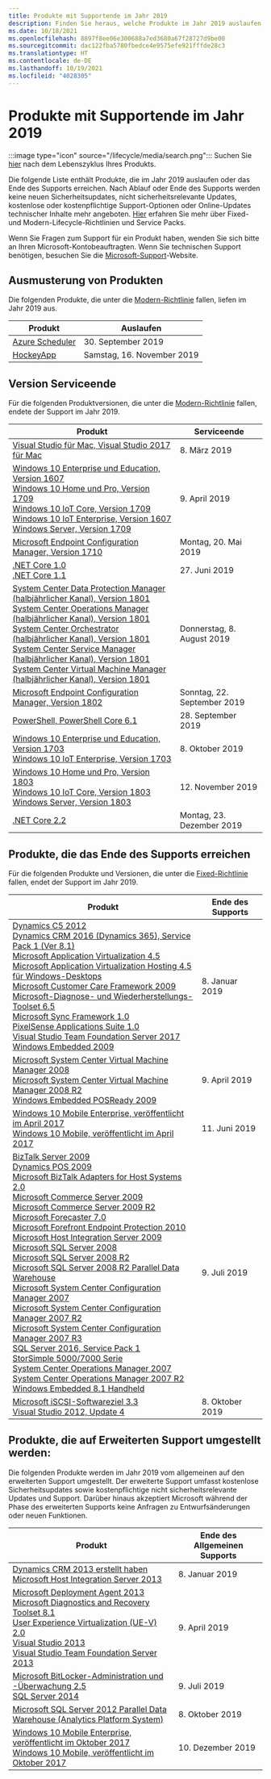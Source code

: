 ```yaml
---
title: Produkte mit Supportende im Jahr 2019
description: Finden Sie heraus, welche Produkte im Jahr 2019 auslaufen, das Ende des Supports erreichen oder vom allgemeinen Support auf den erweiterten Support umgestellt werden.
ms.date: 10/18/2021
ms.openlocfilehash: 8897f8ee06e300688a7ed3680a67f28727d9be00
ms.sourcegitcommit: dac122fba5780fbedce4e9575efe921fffde28c3
ms.translationtype: HT
ms.contentlocale: de-DE
ms.lasthandoff: 10/19/2021
ms.locfileid: "4028305"
---
```

# <a name="products-ending-support-in-2019"></a>Produkte mit Supportende im Jahr 2019

:::image type="icon" source="/lifecycle/media/search.png":::
Suchen Sie [hier](/lifecycle/products/) nach dem Lebenszyklus Ihres Produkts.

Die folgende Liste enthält Produkte, die im Jahr 2019 auslaufen oder das Ende des Supports erreichen. Nach Ablauf oder Ende des Supports werden keine neuen Sicherheitsupdates, nicht sicherheitsrelevante Updates, kostenlose oder kostenpflichtige Support-Optionen oder Online-Updates technischer Inhalte mehr angeboten. [Hier](/lifecycle/overview/product-end-of-support-overview) erfahren Sie mehr über Fixed- und Modern-Lifecycle-Richtlinien und Service Packs.

Wenn Sie Fragen zum Support für ein Produkt haben, wenden Sie sich bitte an Ihren Microsoft-Kontobeauftragten. Wenn Sie technischen Support benötigen, besuchen Sie die [Microsoft-Support](https://support.microsoft.com/contactus/?ws=support)-Website.

## <a name="product-retirements"></a>Ausmusterung von Produkten

Die folgenden Produkte, die unter die [Modern-Richtlinie](/lifecycle/policies/modern) fallen, liefen im Jahr 2019 aus.

| Produkt | Auslaufen |
| --- | --- |
| [Azure Scheduler](/lifecycle/products/azure-scheduler?branch=live)<br> | 30. September 2019 |
| [HockeyApp](/lifecycle/products/hockeyapp?branch=live)<br> | Samstag, 16. November 2019 |


## <a name="release-end-of-servicing"></a>Version Serviceende

Für die folgenden Produktversionen, die unter die [Modern-Richtlinie](/lifecycle/policies/modern) fallen, endete der Support im Jahr 2019.

| Produkt | Serviceende |
| --- | --- |
| [Visual Studio für Mac, Visual Studio 2017 für Mac](/lifecycle/products/visual-studio-for-mac?branch=live)<br> | 8. März 2019 |
| [Windows 10 Enterprise und Education, Version 1607](/lifecycle/products/windows-10-enterprise-and-education?branch=live)<br>[Windows 10 Home und Pro, Version 1709](/lifecycle/products/windows-10-home-and-pro?branch=live)<br>[Windows 10 IoT Core, Version 1709](/lifecycle/products/windows-10-iot-core?branch=live)<br>[Windows 10 IoT Enterprise, Version 1607](/lifecycle/products/windows-10-iot-enterprise?branch=live)<br>[Windows Server, Version 1709](/lifecycle/products/windows-server?branch=live)<br> | 9. April 2019 |
| [Microsoft Endpoint Configuration Manager, Version 1710](/lifecycle/products/microsoft-endpoint-configuration-manager?branch=live)<br> | Montag, 20. Mai 2019 |
| [.NET Core 1.0](/lifecycle/products/microsoft-net-and-net-core?branch=live)<br>[.NET Core 1.1](/lifecycle/products/microsoft-net-and-net-core?branch=live)<br> | 27. Juni 2019 |
| [System Center Data Protection Manager (halbjährlicher Kanal), Version 1801](/lifecycle/products/system-center-data-protection-manager-semi-annual-channel?branch=live)<br>[System Center Operations Manager (halbjährlicher Kanal), Version 1801](/lifecycle/products/system-center-operations-manager-semi-annual-channel?branch=live)<br>[System Center Orchestrator (halbjährlicher Kanal), Version 1801](/lifecycle/products/system-center-orchestrator-semi-annual-channel?branch=live)<br>[System Center Service Manager (halbjährlicher Kanal), Version 1801](/lifecycle/products/system-center-service-manager-semi-annual-channel?branch=live)<br>[System Center Virtual Machine Manager (halbjährlicher Kanal), Version 1801](/lifecycle/products/system-center-virtual-machine-manager-semi-annual-channel?branch=live)<br> | Donnerstag, 8. August 2019 |
| [Microsoft Endpoint Configuration Manager, Version 1802](/lifecycle/products/microsoft-endpoint-configuration-manager?branch=live)<br> | Sonntag, 22. September 2019 |
| [PowerShell, PowerShell Core 6.1](/lifecycle/products/powershell?branch=live)<br> | 28. September 2019 |
| [Windows 10 Enterprise und Education, Version 1703](/lifecycle/products/windows-10-enterprise-and-education?branch=live)<br>[Windows 10 IoT Enterprise, Version 1703](/lifecycle/products/windows-10-iot-enterprise?branch=live)<br> | 8. Oktober 2019 |
| [Windows 10 Home und Pro, Version 1803](/lifecycle/products/windows-10-home-and-pro?branch=live)<br>[Windows 10 IoT Core, Version 1803](/lifecycle/products/windows-10-iot-core?branch=live)<br>[Windows Server, Version 1803](/lifecycle/products/windows-server?branch=live)<br> | 12. November 2019 |
| [.NET Core 2.2](/lifecycle/products/microsoft-net-and-net-core?branch=live)<br> | Montag, 23. Dezember 2019 |


## <a name="products-reaching-end-of-support"></a>Produkte, die das Ende des Supports erreichen

Für die folgenden Produkte und Versionen, die unter die [Fixed-Richtlinie](/lifecycle/policies/fixed) fallen, endet der Support im Jahr 2019.

| Produkt | Ende des Supports |
| --- | --- |
| [Dynamics C5 2012](/lifecycle/products/dynamics-c5-2012?branch=live)<br>[Dynamics CRM 2016 (Dynamics 365), Service Pack 1 (Ver 8.1)](/lifecycle/products/dynamics-crm-2016-dynamics-365?branch=live)<br>[Microsoft Application Virtualization 4.5](/lifecycle/products/microsoft-application-virtualization-45?branch=live)<br>[Microsoft Application Virtualization Hosting 4.5 für Windows-Desktops](/lifecycle/products/microsoft-application-virtualization-hosting-45?branch=live)<br>[Microsoft Customer Care Framework 2009](/lifecycle/products/microsoft-customer-care-framework-2009?branch=live)<br>[Microsoft-Diagnose- und Wiederherstellungs-Toolset 6.5](/lifecycle/products/microsoft-diagnostics-and-recovery-toolset-65?branch=live)<br>[Microsoft Sync Framework 1.0](/lifecycle/products/microsoft-sync-framework-10?branch=live)<br>[PixelSense Applications Suite 1.0](/lifecycle/products/pixelsense-applications-suite-10?branch=live)<br>[Visual Studio Team Foundation Server 2017](/lifecycle/products/visual-studio-team-foundation-server-2017?branch=live)<br>[Windows Embedded 2009](/lifecycle/products/windows-embedded-2009?branch=live)<br> | 8. Januar 2019 |
| [Microsoft System Center Virtual Machine Manager 2008](/lifecycle/products/microsoft-system-center-virtual-machine-manager-2008?branch=live)<br>[Microsoft System Center Virtual Machine Manager 2008 R2](/lifecycle/products/microsoft-system-center-virtual-machine-manager-2008-r2?branch=live)<br>[Windows Embedded POSReady 2009](/lifecycle/products/windows-embedded-posready-2009?branch=live)<br> | 9. April 2019 |
| [Windows 10 Mobile Enterprise, veröffentlicht im April 2017](/lifecycle/products/windows-10-mobile-enterprise-released-in-april-2017?branch=live)<br>[Windows 10 Mobile, veröffentlicht im April 2017](/lifecycle/products/windows-10-mobile-released-in-april-2017?branch=live)<br> | 11. Juni 2019 |
| [BizTalk Server 2009](/lifecycle/products/biztalk-server-2009?branch=live)<br>[Dynamics POS 2009](/lifecycle/products/dynamics-pos-2009?branch=live)<br>[Microsoft BizTalk Adapters for Host Systems 2.0](/lifecycle/products/microsoft-biztalk-adapters-for-host-systems-20?branch=live)<br>[Microsoft Commerce Server 2009](/lifecycle/products/microsoft-commerce-server-2009?branch=live)<br>[Microsoft Commerce Server 2009 R2](/lifecycle/products/microsoft-commerce-server-2009-r2?branch=live)<br>[Microsoft Forecaster 7.0](/lifecycle/products/microsoft-forecaster-70?branch=live)<br>[Microsoft Forefront Endpoint Protection 2010](/lifecycle/products/microsoft-forefront-endpoint-protection-2010?branch=live)<br>[Microsoft Host Integration Server 2009](/lifecycle/products/microsoft-host-integration-server-2009?branch=live)<br>[Microsoft SQL Server 2008](/lifecycle/products/microsoft-sql-server-2008?branch=live)<br>[Microsoft SQL Server 2008 R2](/lifecycle/products/microsoft-sql-server-2008-r2?branch=live)<br>[Microsoft SQL Server 2008 R2 Parallel Data Warehouse](/lifecycle/products/microsoft-sql-server-2008-r2-parallel-data-warehouse?branch=live)<br>[Microsoft System Center Configuration Manager 2007](/lifecycle/products/microsoft-system-center-configuration-manager-2007?branch=live)<br>[Microsoft System Center Configuration Manager 2007 R2](/lifecycle/products/microsoft-system-center-configuration-manager-2007-r2?branch=live)<br>[Microsoft System Center Configuration Manager 2007 R3](/lifecycle/products/microsoft-system-center-configuration-manager-2007-r3?branch=live)<br>[SQL Server 2016, Service Pack 1](/lifecycle/products/sql-server-2016?branch=live)<br>[StorSimple 5000/7000 Serie](/lifecycle/products/storsimple-50007000-series?branch=live)<br>[System Center Operations Manager 2007](/lifecycle/products/system-center-operations-manager-2007?branch=live)<br>[System Center Operations Manager 2007 R2](/lifecycle/products/system-center-operations-manager-2007-r2?branch=live)<br>[Windows Embedded 8.1 Handheld](/lifecycle/products/windows-embedded-81-handheld?branch=live)<br> | 9. Juli 2019 |
| [Microsoft iSCSI-Softwareziel 3.3](/lifecycle/products/microsoft-iscsi-software-target-33?branch=live)<br>[Visual Studio 2012, Update 4](/lifecycle/products/visual-studio-2012?branch=live)<br> | 8. Oktober 2019 |


## <a name="products-moving-to-extended-support"></a>Produkte, die auf Erweiterten Support umgestellt werden:

Die folgenden Produkte werden im Jahr 2019 vom allgemeinen auf den erweiterten Support umgestellt. Der erweiterte Support umfasst kostenlose Sicherheitsupdates sowie kostenpflichtige nicht sicherheitsrelevante Updates und Support. Darüber hinaus akzeptiert Microsoft während der Phase des erweiterten Supports keine Anfragen zu Entwurfsänderungen oder neuen Funktionen.

| Produkt | Ende des Allgemeinen Supports |
| --- | --- |
| [Dynamics CRM 2013 erstellt haben](/lifecycle/products/dynamics-crm-2013?branch=live)<br>[Microsoft Host Integration Server 2013](/lifecycle/products/microsoft-host-integration-server-2013?branch=live)<br> | 8. Januar 2019 |
| [Microsoft Deployment Agent 2013](/lifecycle/products/microsoft-deployment-agent-2013?branch=live)<br>[Microsoft Diagnostics and Recovery Toolset 8.1](/lifecycle/products/microsoft-diagnostics-and-recovery-toolset-81?branch=live)<br>[User Experience Virtualization (UE-V) 2.0](/lifecycle/products/user-experience-virtualization-uev-20?branch=live)<br>[Visual Studio 2013](/lifecycle/products/visual-studio-2013?branch=live)<br>[Visual Studio Team Foundation Server 2013](/lifecycle/products/visual-studio-team-foundation-server-2013?branch=live)<br> | 9. April 2019 |
| [Microsoft BitLocker-Administration und -Überwachung 2.5](/lifecycle/products/microsoft-bitlocker-administration-and-monitoring-25?branch=live)<br>[SQL Server 2014](/lifecycle/products/sql-server-2014?branch=live)<br> | 9. Juli 2019 |
| [Microsoft SQL Server 2012 Parallel Data Warehouse (Analytics Platform System)](/lifecycle/products/microsoft-sql-server-2012-parallel-data-warehouse-analytics-platform-system?branch=live)<br> | 8. Oktober 2019 |
| [Windows 10 Mobile Enterprise, veröffentlicht im Oktober 2017](/lifecycle/products/windows-10-mobile-enterprise-released-in-october-2017?branch=live)<br>[Windows 10 Mobile, veröffentlicht im Oktober 2017](/lifecycle/products/windows-10-mobile-released-in-october-2017?branch=live)<br> | 10. Dezember 2019 |

